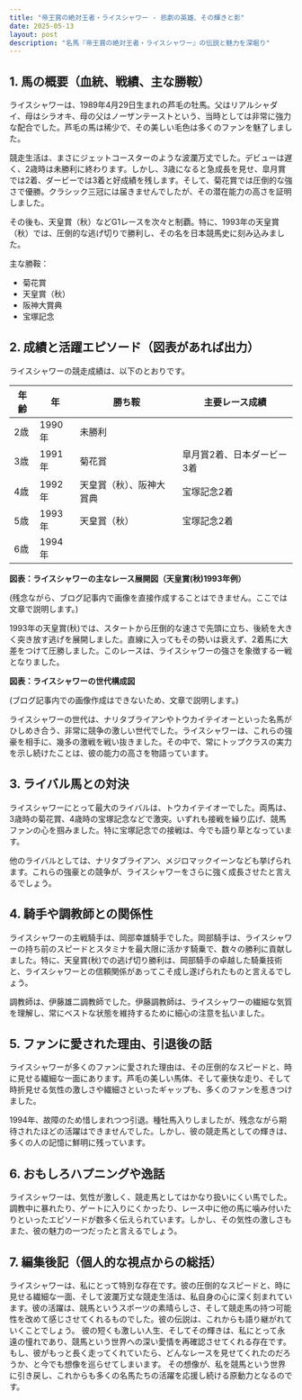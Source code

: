 ```yaml
---
title: "帝王賞の絶対王者・ライスシャワー - 悲劇の英雄、その輝きと影"
date: 2025-05-13
layout: post
description: "名馬『帝王賞の絶対王者・ライスシャワー』の伝説と魅力を深堀り"
---
```


## 1. 馬の概要（血統、戦績、主な勝鞍）

ライスシャワーは、1989年4月29日生まれの芦毛の牡馬。父はリアルシャダイ、母はシラオキ、母の父はノーザンテーストという、当時としては非常に強力な配合でした。芦毛の馬は稀少で、その美しい毛色は多くのファンを魅了しました。

競走生活は、まさにジェットコースターのような波瀾万丈でした。デビューは遅く、2歳時は未勝利に終わります。しかし、3歳になると急成長を見せ、皐月賞では2着、ダービーでは3着と好成績を残します。そして、菊花賞では圧倒的な強さで優勝。クラシック三冠には届きませんでしたが、その潜在能力の高さを証明しました。

その後も、天皇賞（秋）などG1レースを次々と制覇。特に、1993年の天皇賞（秋）では、圧倒的な逃げ切りで勝利し、その名を日本競馬史に刻み込みました。

主な勝鞍：

* 菊花賞
* 天皇賞（秋）
* 阪神大賞典
* 宝塚記念


## 2. 成績と活躍エピソード（図表があれば出力）

ライスシャワーの競走成績は、以下のとおりです。

| 年齢 | 年 | 勝ち鞍 | 主要レース成績 |
|---|---|---|---|
| 2歳 | 1990年 | 未勝利 |  |
| 3歳 | 1991年 | 菊花賞 | 皐月賞2着、日本ダービー3着 |
| 4歳 | 1992年 | 天皇賞（秋）、阪神大賞典 |  宝塚記念2着 |
| 5歳 | 1993年 | 天皇賞（秋） |  宝塚記念2着 |
| 6歳 | 1994年 |  |  |


**図表：ライスシャワーの主なレース展開図（天皇賞(秋)1993年例）**

(残念ながら、ブログ記事内で画像を直接作成することはできません。ここでは文章で説明します。)

1993年の天皇賞(秋)では、スタートから圧倒的な速さで先頭に立ち、後続を大きく突き放す逃げを展開しました。直線に入ってもその勢いは衰えず、2着馬に大差をつけて圧勝しました。このレースは、ライスシャワーの強さを象徴する一戦となりました。


**図表：ライスシャワーの世代構成図**

(ブログ記事内での画像作成はできないため、文章で説明します。)

ライスシャワーの世代は、ナリタブライアンやトウカイテイオーといった名馬がひしめき合う、非常に競争の激しい世代でした。ライスシャワーは、これらの強豪を相手に、幾多の激戦を戦い抜きました。その中で、常にトップクラスの実力を示し続けたことは、彼の能力の高さを物語っています。


## 3. ライバル馬との対決

ライスシャワーにとって最大のライバルは、トウカイテイオーでした。両馬は、3歳時の菊花賞、4歳時の宝塚記念などで激突。いずれも接戦を繰り広げ、競馬ファンの心を掴みました。特に宝塚記念での接戦は、今でも語り草となっています。

他のライバルとしては、ナリタブライアン、メジロマックイーンなども挙げられます。これらの強豪との競争が、ライスシャワーをさらに強く成長させたと言えるでしょう。


## 4. 騎手や調教師との関係性

ライスシャワーの主戦騎手は、岡部幸雄騎手でした。岡部騎手は、ライスシャワーの持ち前のスピードとスタミナを最大限に活かす騎乗で、数々の勝利に貢献しました。特に、天皇賞(秋)での逃げ切り勝利は、岡部騎手の卓越した騎乗技術と、ライスシャワーとの信頼関係があってこそ成し遂げられたものと言えるでしょう。

調教師は、伊藤雄二調教師でした。伊藤調教師は、ライスシャワーの繊細な気質を理解し、常にベストな状態を維持するために細心の注意を払いました。


## 5. ファンに愛された理由、引退後の話

ライスシャワーが多くのファンに愛された理由は、その圧倒的なスピードと、時に見せる繊細な一面にあります。芦毛の美しい馬体、そして豪快な走り、そして時折見せる気性の激しさや繊細さといったギャップも、多くのファンを惹きつけました。

1994年、故障のため惜しまれつつ引退。種牡馬入りしましたが、残念ながら期待されたほどの活躍はできませんでした。しかし、彼の競走馬としての輝きは、多くの人の記憶に鮮明に残っています。


## 6. おもしろハプニングや逸話

ライスシャワーは、気性が激しく、競走馬としてはかなり扱いにくい馬でした。調教中に暴れたり、ゲートに入りにくかったり、レース中に他の馬に噛み付いたりといったエピソードが数多く伝えられています。しかし、その気性の激しさもまた、彼の魅力の一つだったと言えるでしょう。


## 7. 編集後記（個人的な視点からの総括）

ライスシャワーは、私にとって特別な存在です。彼の圧倒的なスピードと、時に見せる繊細な一面、そして波瀾万丈な競走生活は、私自身の心に深く刻まれています。彼の活躍は、競馬というスポーツの素晴らしさ、そして競走馬の持つ可能性を改めて感じさせてくれるものでした。彼の伝説は、これからも語り継がれていくことでしょう。  彼の短くも激しい人生、そしてその輝きは、私にとって永遠の憧れであり、競馬という世界への深い愛情を再確認させてくれる存在です。  もし、彼がもっと長く走ってくれていたら、どんなレースを見せてくれたのだろうか、と今でも想像を巡らせてしまいます。  その想像が、私を競馬という世界に引き戻し、これからも多くの名馬たちの活躍を応援し続ける原動力となるのです。
